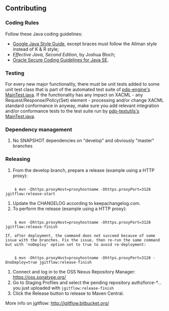 ## Contributing
### Coding Rules
Follow these Java coding guidelines:
* [Google Java Style Guide](https://google.github.io/styleguide/javaguide.html), except braces must follow the Allman style instead of K & R style;
* *Effective Java, Second Edition*, by Joshua Bloch;
* [Oracle Secure Coding Guidelines for Java SE](http://www.oracle.com/technetwork/java/seccodeguide-139067.html).

### Testing
For every new major functionality, there must be unit tests added to some unit test class that is part of the automated test suite of [pdp-engine's MainTest.java](pdp-engine/src/test/java/org/ow2/authzforce/core/pdp/impl/test/MainTest.java). If the functionality has any impact on XACML - any Request/Response/Policy(Set) element - processing and/or change XACML standard conformance in anyway, make sure you add relevant integration and/or conformance tests to the test suite run by [pdp-testutils's MainTest.java](pdp-testutils/src/test/java/org/ow2/authzforce/core/pdp/testutil/test/MainTest.java).

### Dependency management
1. No SNAPSHOT dependencies on "develop" and obviously "master" branches

### Releasing
1. From the develop branch, prepare a release (example using a HTTP proxy):
<pre><code>
    $ mvn -Dhttps.proxyHost=proxyhostname -Dhttps.proxyPort=3128 jgitflow:release-start
</code></pre>
1. Update the CHANGELOG according to keepachangelog.com.
1. To perform the release (example using a HTTP proxy):
<pre><code>
    $ mvn -Dhttps.proxyHost=proxyhostname -Dhttps.proxyPort=3128 jgitflow:release-finish
</code></pre>
    If, after deployment, the command does not succeed because of some issue with the branches. Fix the issue, then re-run the same command but with 'noDeploy' option set to true to avoid re-deployment:
<pre><code>
    $ mvn -Dhttps.proxyHost=proxyhostname -Dhttps.proxyPort=3128 -DnoDeploy=true jgitflow:release-finish
</code></pre>
1. Connect and log in to the OSS Nexus Repository Manager: https://oss.sonatype.org/
1. Go to Staging Profiles and select the pending repository authzforce-*... you just uploaded with `jgitflow:release-finish`
1. Click the Release button to release to Maven Central.

More info on jgitflow: http://jgitflow.bitbucket.org/
